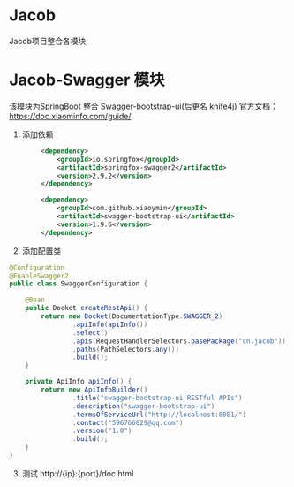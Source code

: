 # Jacob
Jacob项目整合各模块
# Jacob-Swagger 模块
该模块为SpringBoot 整合 Swagger-bootstrap-ui(后更名 knife4j)
官方文档：https://doc.xiaominfo.com/guide/
1. 添加依赖
```xml
        <dependency>
            <groupId>io.springfox</groupId>
            <artifactId>springfox-swagger2</artifactId>
            <version>2.9.2</version>
        </dependency>

        <dependency>
            <groupId>com.github.xiaoymin</groupId>
            <artifactId>swagger-bootstrap-ui</artifactId>
            <version>1.9.6</version>
        </dependency>     
```
2. 添加配置类
```java
@Configuration
@EnableSwagger2
public class SwaggerConfiguration {

    @Bean
    public Docket createRestApi() {
        return new Docket(DocumentationType.SWAGGER_2)
                .apiInfo(apiInfo())
                .select()
                .apis(RequestHandlerSelectors.basePackage("cn.jacob"))
                .paths(PathSelectors.any())
                .build();
    }

    private ApiInfo apiInfo() {
        return new ApiInfoBuilder()
                .title("swagger-bootstrap-ui RESTful APIs")
                .description("swagger-bootstrap-ui")
                .termsOfServiceUrl("http://localhost:8081/")
                .contact("596766829@qq.com")
                .version("1.0")
                .build();
    }
}
```
3. 测试
http://{ip}:{port}/doc.html
